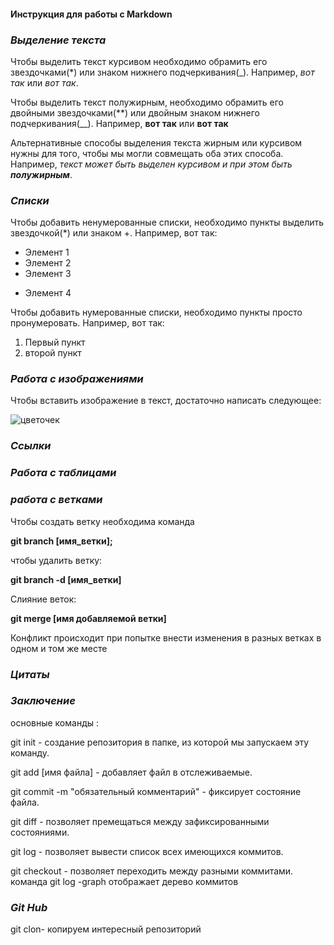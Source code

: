 #### **Инструкция для работы с Markdown**
### _Выделение текста_
Чтобы выделить текст курсивом необходимо обрамить его звездочками(*) или знаком нижнего подчеркивания(_). Например, *вот так* или _вот так_.

Чтобы выделить текст полужирным, необходимо обрамить его двойными звездочками(**) или двойным знаком нижнего подчеркивания(__). Например, **вот так** или __вот так__

Альтернативные способы выделения текста жирным или курсивом нужны для того, чтобы мы могли совмещать оба этих способа. Например, _текст может быть выделен курсивом и при этом быть **полужирным**_.
### _Списки_

Чтобы добавить ненумерованные списки, необходимо пункты выделить звездочкой(*) или знаком +. Например, вот так:
* Элемент 1
* Элемент 2
* Элемент 3
+ Элемент 4

Чтобы добавить нумерованные списки, необходимо пункты просто пронумеровать. Например, вот так:
1. Первый пункт
2. второй пункт
### _Работа с изображениями_
Чтобы вставить изображение в текст, достаточно написать следующее:

![цветочек](Chrysanthemum.jpg)
### _Ссылки_
### _Работа с таблицами_
### _работа с ветками_
Чтобы создать ветку необходима команда

**git branch [имя_ветки];**

чтобы удалить ветку:

**git branch -d [имя_ветки]**

Слияние веток:

**git merge [имя добавляемой ветки]**

Конфликт происходит при попытке внести изменения в разных ветках в одном и том же месте

### _Цитаты_
### _Заключение_

основные команды :

git init - создание репозитория в папке, из которой  мы  запускаем эту команду.

git add [имя файла] - добавляет файл в отслеживаемые.

git commit -m "обязательный комментарий"  - фиксирует состояние файла.

git diff - позволяет премещаться между зафиксированными состояниями.

git log - позволяет вывести список всех имеющихся коммитов.

git checkout - позволяет переходить между разными коммитами.
команда git log -graph отображает дерево коммитов
### _Git Hub_

git clon- копируем интересный репозиторий

